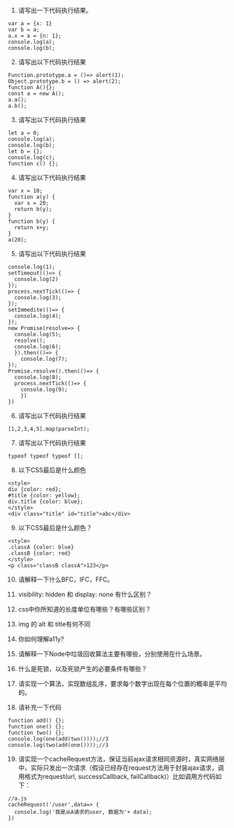 1. 请写出一下代码执行结果。
```
var a = {x: 1}
var b = a;
a.x = a = {n: 1};
console.log(a);
console.log(b);
```

2. 请写出以下代码执行结果
```
Function.prototype.a = ()=> alert(1);
Object.prototype.b = () => alert(2);
function A(){};
const a = new A();
a.a();
a.b();
```
3. 请写出以下代码执行结果
```
let a = 0;
console.log(a);
console.log(b);
let b = {};
console.log(c);
function c() {};
```

4. 请写出以下代码执行结果
```
var x = 10;
function a(y) {
  var x = 20;
  return b(y);
}
function b(y) {
  return x+y;
}
a(20);
```

5. 请写出以下代码执行结果
```
console.log(1);
setTimeout(()=> {
  console.log(2)
});
process.nextTick(()=> {
  console.log(3);
});
setImmedite(()=> {
  console.log(4);
});
new Promise(resolve=> {
  console.log(5);
  resolve();
  console.log(6);
  }).then(()=> {
    console.log(7);
});
Promise.resolve().then(()=> {
  console.log(8);
  process.nextTick(()=> {
    console.log(9);
    })
})
```

6. 请写出以下代码执行结果
```
[1,2,3,4,5].map(parseInt);
```

7. 请写出以下代码执行结果
```
typeof typeof typeof [];
```
8. 以下CSS最后是什么颜色
```
<style>
div {color: red};
#title {color: yellow};
div.title {color: blue};
</style>
<div class="title" id="title">abc</div>
```
9. 以下CSS最后是什么颜色？
```
<style>
.classA {color: blue}
.classB {color: red}
</style>
<p class="classB classA">123</p>
```

10. 请解释一下什么BFC，IFC，FFC。

11. visibility: hidden 和 display: none 有什么区别？

12. css中你所知道的长度单位有哪些？有哪些区别？

13. img 的 alt 和 title有何不同

14. 你如何理解a11y?

15. 请解释一下Node中垃圾回收算法主要有哪些，分别使用在什么场景。

16. 什么是死锁，以及死锁产生的必要条件有哪些？

17. 请实现一个算法，实现数组乱序，要求每个数字出现在每个位置的概率是平均的。


18. 请补充一下代码

```
function add() {};
function one() {};
function two() {};
console.log(one(add(two())));//3
console.log(two(add(one())));//3
```

19. 请实现一个cacheRequest方法，保证当前ajax请求相同资源时，真实网络层中，实际只发出一次请求（假设已经存在request方法用于封装ajax请求，调用格式为request(url, successCallback, failCallback)）比如调用方代码如下：

```
//a.js
cacheRequest('/user',data=> {
  console.log('我是从A请求的user, 数据为'+ data);
})
```
